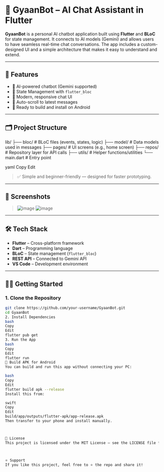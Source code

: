 # 🤖 GyaanBot – AI Chat Assistant in Flutter

**GyaanBot** is a personal AI chatbot application built using **Flutter** and **BLoC** for state management. It connects to AI models (Gemini) and allows users to have seamless real-time chat conversations. The app includes a custom-designed UI and a simple architecture that makes it easy to understand and extend.

---

## 🚀 Features

- 💬 AI-powered chatbot (Gemini supported)
- 🧠 State Management with `flutter_bloc`
- 🎨 Modern, responsive chat UI
- 🔁 Auto-scroll to latest messages
- 📱 Ready to build and install on Android

---

## 🗂 Project Structure

lib/
├── bloc/ # BLoC files (events, states, logic)
├── model/ # Data models used in messages
├── pages/ # UI screens (e.g., home screen)
├── repos/ # Repository layer for API calls
├── utils/ # Helper functions/utilities
└── main.dart # Entry point

yaml
Copy
Edit

> ✅ Simple and beginner-friendly — designed for faster prototyping.

---

## 📸 Screenshots

> ![image](https://github.com/user-attachments/assets/166d5fe4-47ca-46a6-adfc-97b35677f2c9)
> ![image](https://github.com/user-attachments/assets/43a4bc9b-721b-42c6-9525-832220e56bd3)



---

## 🛠 Tech Stack

- **Flutter** – Cross-platform framework
- **Dart** – Programming language
- **BLoC** – State management (`flutter_bloc`)
- **REST API** – Connected to Gemini API
- **VS Code** – Development environment

---

## 🧑‍💻 Getting Started

### 1. Clone the Repository

```bash
git clone https://github.com/your-username/GyaanBot.git
cd GyaanBot
2. Install Dependencies
bash
Copy
Edit
flutter pub get
3. Run the App
bash
Copy
Edit
flutter run
📱 Build APK for Android
You can build and run this app without connecting your PC:

bash
Copy
Edit
flutter build apk --release
Install this from:

swift
Copy
Edit
build/app/outputs/flutter-apk/app-release.apk
Then transfer to your phone and install manually.



📄 License
This project is licensed under the MIT License – see the LICENSE file for details.



⭐️ Support
If you like this project, feel free to ⭐ the repo and share it!


